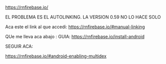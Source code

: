 https://rnfirebase.io/

EL PROBLEMA ES EL AUTOLINKING. LA VERSION 0.59 NO LO HACE SOLO

Aca este el link al que accedi:
https://rnfirebase.io/#manual-linking

QUe me lleva aca abajo :
GUIA: https://rnfirebase.io/install-android

SEGUIR ACA:

https://rnfirebase.io/#android-enabling-multidex
